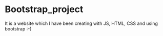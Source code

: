 # Bootstrap_project
It is a website which I have been creating with JS, HTML, CSS and using bootstrap :-)

